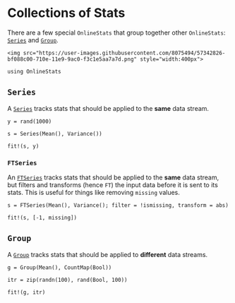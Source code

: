 # Collections of Stats

There are a few special `OnlineStats` that group together other `OnlineStats`: [`Series`](@ref) and [`Group`](@ref).

```@raw html
<img src="https://user-images.githubusercontent.com/8075494/57342826-bf088c00-710e-11e9-9ac0-f3c1e5aa7a7d.png" style="width:400px">
```

```@setup collections
using OnlineStats
```

## `Series`
A [`Series`](@ref) tracks stats that should be applied to the **same** data stream.

```@example collections
y = rand(1000)

s = Series(Mean(), Variance())

fit!(s, y)
```


### `FTSeries`

An [`FTSeries`](@ref) tracks stats that should be applied to the **same** data stream, but filters and transforms (hence `FT`) the input data before it is sent to its stats.  This is useful for things like removing `missing` values.

```@example collections
s = FTSeries(Mean(), Variance(); filter = !ismissing, transform = abs)

fit!(s, [-1, missing])
```


## `Group`

A [`Group`](@ref) tracks stats that should be applied to **different** data streams.

```@example collections
g = Group(Mean(), CountMap(Bool))

itr = zip(randn(100), rand(Bool, 100))

fit!(g, itr)
```